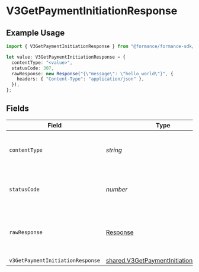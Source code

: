 # V3GetPaymentInitiationResponse

## Example Usage

```typescript
import { V3GetPaymentInitiationResponse } from "@formance/formance-sdk/sdk/models/operations";

let value: V3GetPaymentInitiationResponse = {
  contentType: "<value>",
  statusCode: 307,
  rawResponse: new Response("{\"message\": \"hello world\"}", {
    headers: { "Content-Type": "application/json" },
  }),
};
```

## Fields

| Field                                                                                                 | Type                                                                                                  | Required                                                                                              | Description                                                                                           |
| ----------------------------------------------------------------------------------------------------- | ----------------------------------------------------------------------------------------------------- | ----------------------------------------------------------------------------------------------------- | ----------------------------------------------------------------------------------------------------- |
| `contentType`                                                                                         | *string*                                                                                              | :heavy_check_mark:                                                                                    | HTTP response content type for this operation                                                         |
| `statusCode`                                                                                          | *number*                                                                                              | :heavy_check_mark:                                                                                    | HTTP response status code for this operation                                                          |
| `rawResponse`                                                                                         | [Response](https://developer.mozilla.org/en-US/docs/Web/API/Response)                                 | :heavy_check_mark:                                                                                    | Raw HTTP response; suitable for custom response parsing                                               |
| `v3GetPaymentInitiationResponse`                                                                      | [shared.V3GetPaymentInitiationResponse](../../../sdk/models/shared/v3getpaymentinitiationresponse.md) | :heavy_minus_sign:                                                                                    | OK                                                                                                    |